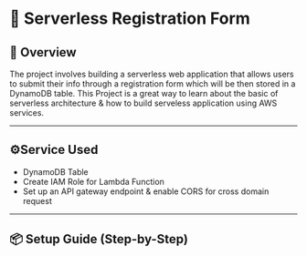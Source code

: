 # 🚀 Serverless Registration Form

## 📃 Overview

The project involves building a serverless web application that allows users to submit their info through a registration form which will be then stored in a DynamoDB table.
This Project is a great way to learn about the basic of serverless architecture & how to build serveless application using AWS services.

---

## ⚙️Service Used
  * DynamoDB Table
  * Create IAM Role for Lambda Function
  * Set up an API gateway endpoint & enable CORS for cross domain request

---

## 📦 Setup Guide (Step-by-Step)
